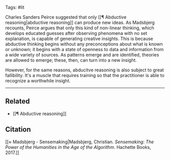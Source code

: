 Tags: #lit 

Charles Sanders Peirce suggested that only [[¶ Abductive reasoning|abductive reasoning]] can produce new ideas. As Madsbjerg recounts, Peirce argues that only this kind of non-linear thinking, which develops educated guesses after observing phenomena with no set explanation, is capable of generating creative insights. This is because abductive thinking begins without any preconceptions about what is known or unknown; it begins with a state of openness to data and information from a wide variety of sources. As patterns emerge and are identified, theories are allowed to emerge; these, then, can turn into a new insight. 

However, for the same reasons, abducitve reasoning is also subject to great fallibility. It's a muscle that requires training so that the practitioner is able to recognize a worthwhile insight. 

---
## Related
- [[¶ Abductive reasoning]]

## Citation
[[≈ Madsbjerg - Sensemaking|Madsbjerg, Christian. *Sensemaking: The Power of the Humanities in the Age of the Algorithm*. Hachette Books, 2017.]]